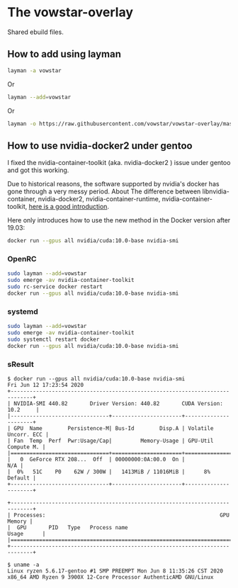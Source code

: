 # The vowstar-overlay

Shared ebuild files.

## How to add using layman

```bash
layman -a vowstar
```

Or

```bash
layman --add=vowstar
```

Or

```bash
layman -o https://raw.githubusercontent.com/vowstar/vowstar-overlay/master/metadata/vowstar.xml -f -a vowstar
```

## How to use nvidia-docker2 under gentoo

I fixed the nvidia-container-toolkit (aka. nvidia-docker2 ) issue under gentoo and got this working.

Due to historical reasons, the software supported by nvidia's docker has gone through a very messy period. About The difference between libnvidia-container, nvidia-docker2, nvidia-container-runtime, nvidia-container-toolkit, [here is a good introduction](https://github.com/NVIDIA/nvidia-docker/issues/1268).

Here only introduces how to use the new method in the Docker version after 19.03:

```bash
docker run --gpus all nvidia/cuda:10.0-base nvidia-smi
```

### OpenRC

```bash
sudo layman --add=vowstar
sudo emerge -av nvidia-container-toolkit
sudo rc-service docker restart
docker run --gpus all nvidia/cuda:10.0-base nvidia-smi
```

### systemd

```bash
sudo layman --add=vowstar
sudo emerge -av nvidia-container-toolkit
sudo systemctl restart docker
docker run --gpus all nvidia/cuda:10.0-base nvidia-smi
```

### sResult

```text
$ docker run --gpus all nvidia/cuda:10.0-base nvidia-smi
Fri Jun 12 17:23:54 2020
+-----------------------------------------------------------------------------+
| NVIDIA-SMI 440.82       Driver Version: 440.82       CUDA Version: 10.2     |
|-------------------------------+----------------------+----------------------+
| GPU  Name        Persistence-M| Bus-Id        Disp.A | Volatile Uncorr. ECC |
| Fan  Temp  Perf  Pwr:Usage/Cap|         Memory-Usage | GPU-Util  Compute M. |
|===============================+======================+======================|
|   0  GeForce RTX 208...  Off  | 00000000:0A:00.0  On |                  N/A |
|  0%   51C    P0    62W / 300W |   1413MiB / 11016MiB |      8%      Default |
+-------------------------------+----------------------+----------------------+

+-----------------------------------------------------------------------------+
| Processes:                                                       GPU Memory |
|  GPU       PID   Type   Process name                             Usage      |
|=============================================================================|
+-----------------------------------------------------------------------------+

$ uname -a
Linux ryzen 5.6.17-gentoo #1 SMP PREEMPT Mon Jun 8 11:35:26 CST 2020 x86_64 AMD Ryzen 9 3900X 12-Core Processor AuthenticAMD GNU/Linux
```
